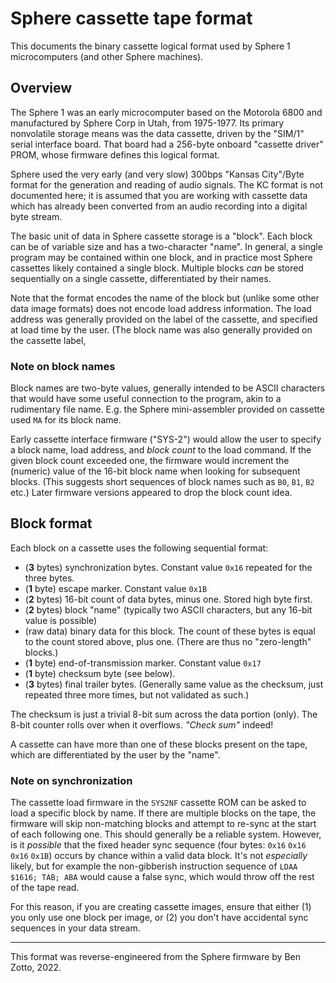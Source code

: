 # Sphere cassette tape format

This documents the binary cassette logical format used by Sphere 1 microcomputers (and other Sphere machines). 

## Overview

The Sphere 1 was an early microcomputer based on the Motorola 6800 and manufactured by Sphere Corp in Utah, from 1975-1977. Its primary nonvolatile storage means was the data cassette, driven by the "SIM/1" serial interface board. That board had a 256-byte onboard "cassette driver" PROM, whose firmware defines this logical format. 

Sphere used the very early (and very slow) 300bps "Kansas City"/Byte format for the generation and reading of audio signals. The KC format is not documented here; it is assumed that you are working with cassette data which has already been converted from an audio recording into a digital byte stream.

The basic unit of data in Sphere cassette storage is a "block". Each block can be of variable size and has a two-character "name". In general, a single program may be contained within one block, and in practice most Sphere cassettes likely contained a single block. Multiple blocks *can* be stored sequentially on a single cassette, differentiated by their names.

Note that the format encodes the name of the block but (unlike some other data image formats) does not encode load address information. The load address was generally provided on the label of the cassette, and specified at load time by the user. (The block name was also generally provided on the cassette label, 

### Note on block names

Block names are two-byte values, generally intended to be ASCII characters that would have some useful connection to the program, akin to a rudimentary file name. E.g. the Sphere mini-assembler provided on cassette used `MA` for its block name. 

Early cassette interface firmware ("SYS-2") would allow the user to specify a block name, load address, and *block count* to the load command. If the given block count exceeded one, the firmware would increment the (numeric) value of the 16-bit block name when looking for subsequent blocks. (This suggests short sequences of block names such as `B0`, `B1`, `B2` etc.) Later firmware versions appeared to drop the block count idea.

## Block format

Each block on a cassette uses the following sequential format:

- (**3** bytes) synchronization bytes. Constant value `0x16` repeated for the three bytes.
- (**1** byte) escape marker. Constant value `0x1B`
- (**2** bytes) 16-bit count of data bytes, minus one. Stored high byte first.
- (**2** bytes) block "name" (typically two ASCII characters, but any 16-bit value is possible)
- (raw data) binary data for this block. The count of these bytes is equal to the count stored above, plus one. (There are thus no "zero-length" blocks.)
- (**1** byte) end-of-transmission marker. Constant value `0x17`
- (**1** byte) checksum byte (see below).
- (**3** bytes) final trailer bytes. (Generally same value as the checksum, just repeated three more times, but not validated as such.)

The checksum is just a trivial 8-bit sum across the data portion (only). The 8-bit counter rolls over when it overflows. _"Check sum"_ indeed!
 
A cassette can have more than one of these blocks present on the tape, which are differentiated by the user by the "name".

### Note on synchronization

The cassette load firmware in the `SYS2NF` cassette ROM can be asked to load a specific block by name. If there are multiple blocks on the tape, the firmware will skip non-matching blocks and attempt to re-sync at the start of each following one. This should generally be a reliable system. However, is it _possible_ that the fixed header sync sequence (four bytes: `0x16` `0x16` `0x16` `0x1B`) occurs by chance within a valid data block. It's not *especially* likely, but for example the non-gibberish instruction sequence of `LDAA $1616; TAB; ABA` would cause a false sync, which would throw off the rest of the tape read.

For this reason, if you are creating cassette images, ensure that either (1) you only use one block per image, or (2) you don't have accidental sync sequences in your data stream. 

-----

This format was reverse-engineered from the Sphere firmware by Ben Zotto, 2022.

